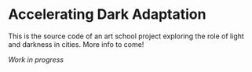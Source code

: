 # Accelerating Dark Adaptation

This is the source code of an art school project exploring the role of light and darkness in cities.
More info to come!

*Work in progress*